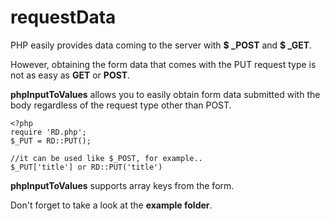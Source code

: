 # requestData

PHP easily provides data coming to the server with **$ _POST** and **$ _GET**.

However, obtaining the form data that comes with the PUT request type is not as easy as **GET** or **POST**.

**phpInputToValues** allows you to easily obtain form data submitted with the body regardless of the request type other than POST.

    <?php
    require 'RD.php';
    $_PUT = RD::PUT();
    
    //it can be used like $_POST, for example..
    $_PUT['title'] or RD::PUT('title')
    
**phpInputToValues** supports array keys from the form.

Don't forget to take a look at the **example folder**.